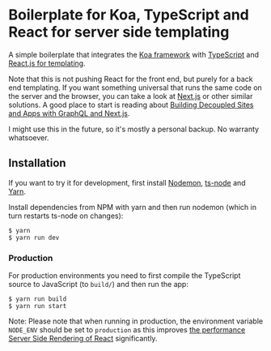 # Boilerplate for Koa, TypeScript and React for server side templating

A simple boilerplate that integrates the [Koa framework](http://koajs.com) with [TypeScript](http://www.typescriptlang.org) and [React.js for templating](https://medium.com/@velmu/react-is-gaining-ground-as-a-universal-server-side-templating-system-26fe02eebe12).

Note that this is not pushing React for the front end, but purely for a back end templating. If you want something universal that runs the same code on the server and the browser, you can take a look at [Next.js](https://github.com/zeit/next.js/) or other similar solutions. A good place to start is reading about [Building Decoupled Sites and Apps with GraphQL and Next.js](https://malloc.fi/building-decoupled-sites-and-apps-with-graphql-and-next-js).

I might use this in the future, so it's mostly a personal backup. No warranty whatsoever.

## Installation

If you want to try it for development, first install [Nodemon](https://nodemon.io/), [ts-node](https://github.com/TypeStrong/ts-node) and [Yarn](https://yarnpkg.com/).

Install dependencies from NPM with yarn and then run nodemon (which in turn restarts ts-node on changes):

```
$ yarn
$ yarn run dev
```

### Production

For production environments you need to first compile the TypeScript source to JavaScript (to `build/`) and then run the app:

```
$ yarn run build
$ yarn run start
```

Note: Please note that when running in production, the environment variable `NODE_ENV` should be set to `production` as this improves [the performance Server Side Rendering of React](https://malloc.fi/performance-cost-of-server-side-rendered-react-node-js) significantly.